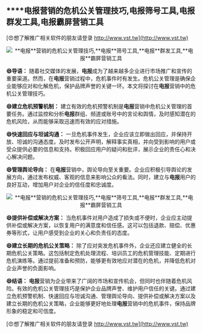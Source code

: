## ****电报**营销的危机公关管理技巧,**电报**筛号工具,**电报**群发工具,**电报**霸屏营销工具**

[😍想了解推广相关软件的朋友请登录 http://www.vst.tw](http://www.vst.tw)

 <center><img src="https://vst.tw/MP4/tuiguang/png/6.png" alt="**电报**营销的危机公关管理技巧,**电报**筛号工具,**电报**群发工具,**电报**霸屏营销工具"></center>

**😄导语：**
随着社交媒体的发展，**电报**成为了越来越多企业进行市场推广和宣传的重要渠道。然而，在**电报**营销过程中，危机事件时有发生。危机公关管理是确保企业能够应对和化解危机，保护品牌声誉的关键一环。本文将探讨在**电报**营销中的危机公关管理技巧。

**😄建立危机预警机制：**
建立有效的危机预警机制是**电报**营销中危机公关管理的首要任务。通过监控和分析**电报**群组、频道或账号中的言论和舆情，及时感知潜在的危机风险，从而能够采取迅速而有效的应对措施。

**😄快速回应与坦诚沟通：**
一旦危机事件发生，企业应该立即做出回应，并保持开放、坦诚的沟通态度。及时发布公开声明，解释事实真相，并向受到影响的用户或受众提供必要的信息和支持。积极回应用户的疑问和批评，展示企业的责任心和决心解决问题。

**😄管理舆论导向：**
在**电报**营销中，舆论导向至关重要。企业应积极引导舆论的发展方向，通过发布权威、客观的信息来影响公众的看法。同时，建立与**电报**用户的良好互动，增加用户对企业的信任度和忠诚度。

 <center><img src="https://vst.tw/MP4/tuiguang/png/5.png" alt="**电报**营销的危机公关管理技巧,**电报**筛号工具,**电报**群发工具,**电报**霸屏营销工具"></center>

**😄提供补偿或解决方案：**
当危机事件对用户造成了损失或不便时，企业应主动提供补偿或解决方案，以恢复用户的满意度和信任感。这可以包括退款、赔偿、优惠券等形式，让用户感受到企业的关心和负责任的态度。

**😄建立长期的危机公关策略：**
除了应对突发危机事件外，企业还应建立健全的长期危机公关策略。这包括制定危机处理流程、培训员工的危机管理技能、定期进行危机演练等。通过提前准备和预防，能够更有效地应对潜在的危机，并降低危机对企业声誉的负面影响。

**😄结语：**
**电报**营销为企业带来了广阔的市场和宣传机会，但同时也伴随着危机风险。有效的危机公关管理技巧是保护企业品牌声誉、维护用户信任的关键。通过建立危机预警机制、快速回应与坦诚沟通、管理舆论导向、提供补偿或解决方案以及建立长期的危机公关策略，企业能够更好地处理**电报**营销中的危机事件，保持品牌形象的稳定和可信度。

[😍想了解推广相关软件的朋友请登录 http://www.vst.tw](http://www.vst.tw)



